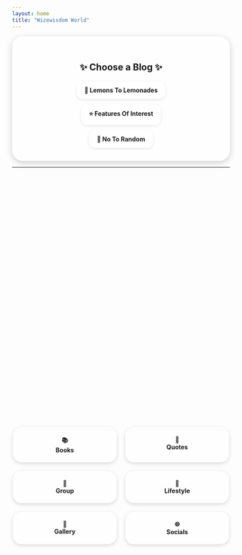 ```yaml
---
layout: home
title: "Wizewisdom World"
---
```


<div style="text-align: center; background: rgba(255, 255, 255, 0.6); padding: 30px; border-radius: 25px; max-width: 700px; margin: auto; box-shadow: 0 4px 15px rgba(0,0,0,0.2);">

  <h2 style="margin-bottom: 20px;">✨ Choose a Blog ✨</h2>  

  <div class="links" style="display: flex; flex-direction: column; gap: 12px; align-items: center;">
    <a href="https://lemons2lemonades.blogspot.com/" style="display: inline-block; background: rgba(255,255,255,0.75); padding: 12px 18px; border-radius: 15px; text-decoration: none; font-weight: bold; box-shadow: 0 2px 6px rgba(0,0,0,0.1); transition: 0.3s;">
      🍋 Lemons To Lemonades
    </a>
    <a href="https://featuresofinterestcom.wordpress.com/" style="display: inline-block; background: rgba(255,255,255,0.75); padding: 12px 18px; border-radius: 15px; text-decoration: none; font-weight: bold; box-shadow: 0 2px 6px rgba(0,0,0,0.1); transition: 0.3s;">
      ⭐ Features Of Interest
    </a>
    <a href="https://notorandom.wordpress.com/" style="display: inline-block; background: rgba(255,255,255,0.75); padding: 12px 18px; border-radius: 15px; text-decoration: none; font-weight: bold; box-shadow: 0 2px 6px rgba(0,0,0,0.1); transition: 0.3s;">
      🎲 No To Random
    </a>
  </div>
</div>

---

<div style="display: flex; flex-wrap: wrap; justify-content: center; gap: 20px; margin-top: 15vh;">

  <a href="/books/features.html" style="flex: 1 1 120px; max-width: 200px; text-align: center; background: rgba(255,255,255,0.65); padding: 20px; border-radius: 20px; text-decoration: none; font-weight: bold; box-shadow: 0 3px 10px rgba(0,0,0,0.15);">
    📚 <br> Books
  </a>

  <a href="/quotes/entry.html" style="flex: 1 1 120px; max-width: 200px; text-align: center; background: rgba(255,255,255,0.65); padding: 20px; border-radius: 20px; text-decoration: none; font-weight: bold; box-shadow: 0 3px 10px rgba(0,0,0,0.15);">
    💭 <br> Quotes
  </a>

  <a href="https://www.facebook.com/groups/lemons2lemonades" style="flex: 1 1 120px; max-width: 200px; text-align: center; background: rgba(255,255,255,0.65); padding: 20px; border-radius: 20px; text-decoration: none; font-weight: bold; box-shadow: 0 3px 10px rgba(0,0,0,0.15);">
    👥 <br> Group
  </a>

  <a href="#lifestyle" style="flex: 1 1 120px; max-width: 200px; text-align: center; background: rgba(255,255,255,0.65); padding: 20px; border-radius: 20px; text-decoration: none; font-weight: bold; box-shadow: 0 3px 10px rgba(0,0,0,0.15);">
    🌿 <br> Lifestyle
  </a>

  <a href="#gallery" style="flex: 1 1 120px; max-width: 200px; text-align: center; background: rgba(255,255,255,0.65); padding: 20px; border-radius: 20px; text-decoration: none; font-weight: bold; box-shadow: 0 3px 10px rgba(0,0,0,0.15);">
    🎨 <br> Gallery
  </a>

  <a href="#socials" style="flex: 1 1 120px; max-width: 200px; text-align: center; background: rgba(255,255,255,0.65); padding: 20px; border-radius: 20px; text-decoration: none; font-weight: bold; box-shadow: 0 3px 10px rgba(0,0,0,0.15);">
    🌐 <br> Socials
  </a>

</div>
